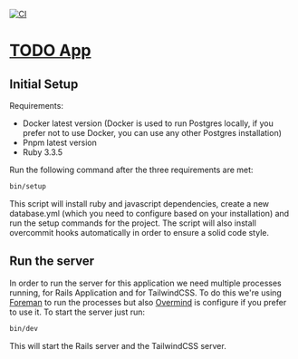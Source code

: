 [![CI](https://github.com/faqndo97/todo_app/actions/workflows/ci.yml/badge.svg)](https://github.com/faqndo97/todo_app/actions/workflows/ci.yml)

# [TODO App](https://todoapp-hotwire-572de9890c06.herokuapp.com/)

## Initial Setup

Requirements:

* Docker latest version (Docker is used to run Postgres locally, if you prefer not to use Docker, you can use any other Postgres installation)
* Pnpm latest version
* Ruby 3.3.5

Run the following command after the three requirements are met:

```bash
bin/setup
```

This script will install ruby and javascript dependencies, create a new database.yml (which you need to configure based on your installation) and run the setup commands for the project. The script will also install overcommit hooks automatically in order to ensure a solid code style.

## Run the server

In order to run the server for this application we need multiple processes running, for Rails Application and for TailwindCSS. To do this we're using [Foreman](https://github.com/ddollar/foreman) to run the processes but also [Overmind](https://github.com/DarthSim/overmind) is configure if you prefer to use it. To start the server just run:

```bash
bin/dev
```

This will start the Rails server and the TailwindCSS server.



